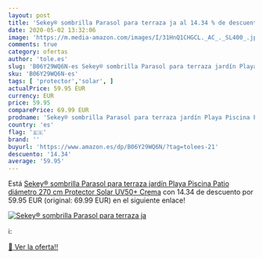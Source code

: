 ```yaml
---
layout: post
title: 'Sekey® sombrilla Parasol para terraza ja al 14.34 % de descuento'
date: 2020-05-02 13:32:06
image: 'https://m.media-amazon.com/images/I/31HnQ1CHGCL._AC_._SL400_.jpg'
comments: true
category: ofertas
author: 'tole.es'
slug: 'B06Y29WQ6N-es Sekey® sombrilla Parasol para terraza jardín Playa Piscina...'
sku: 'B06Y29WQ6N-es'
tags: [ 'protector','solar', ]
actualPrice: 59.95 EUR
currency: EUR
price: 59.95
comparePrice: 69.99 EUR
prodname: 'Sekey® sombrilla Parasol para terraza jardín Playa Piscina Patio diámetro 270 cm Protector Solar UV50+ Crema'
country: 'es'
flag: '🇪🇸'
brand: ''
buyurl: 'https://www.amazon.es/dp/B06Y29WQ6N/?tag=tolees-21'
descuento: '14.34'
average: '59.95'
---
```


Está [Sekey® sombrilla Parasol para terraza jardín Playa Piscina Patio diámetro 270 cm Protector Solar UV50+ Crema](https://www.amazon.es/dp/B06Y29WQ6N/?tag=tolees-21) con 14.34 de descuento por 59.95 EUR (original: 69.99 EUR) en el siguiente enlace!

[![Sekey® sombrilla Parasol para terraza ja](https://m.media-amazon.com/images/I/31HnQ1CHGCL._AC_._SL400_.jpg)](https://www.amazon.es/dp/B06Y29WQ6N/?tag=tolees-21)

ℹ️:


[🛒 Ver la oferta!!](https://www.amazon.es/dp/B06Y29WQ6N/?tag=tolees-21)
